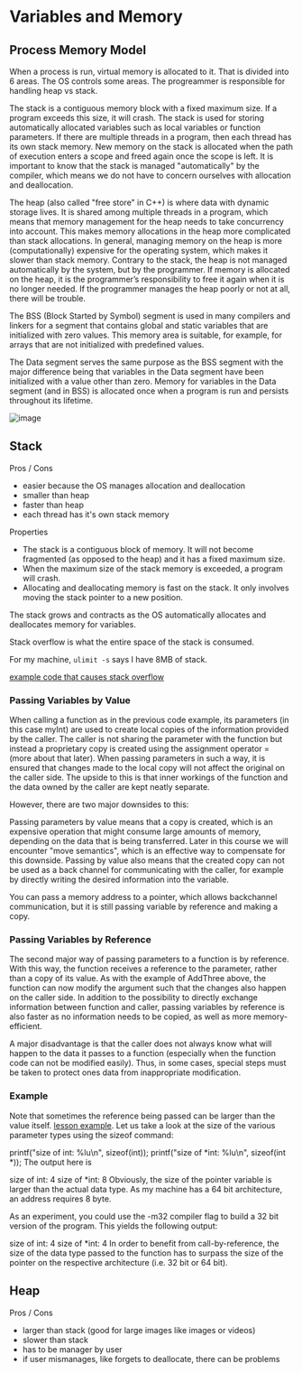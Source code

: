 # Variables and Memory

## Process Memory Model

When a process is run, virtual memory is allocated to it.  That is divided into 6 areas.  The OS controls some areas.  The progreammer is responsible for handling heap vs stack.

The stack is a contiguous memory block with a fixed maximum size. If a program exceeds this size, it will crash. The stack is used for storing automatically allocated variables such as local variables or function parameters. If there are multiple threads in a program, then each thread has its own stack memory. New memory on the stack is allocated when the path of execution enters a scope and freed again once the scope is left. It is important to know that the stack is managed "automatically" by the compiler, which means we do not have to concern ourselves with allocation and deallocation.

The heap (also called "free store" in C++) is where data with dynamic storage lives. It is shared among multiple threads in a program, which means that memory management for the heap needs to take concurrency into account. This makes memory allocations in the heap more complicated than stack allocations. In general, managing memory on the heap is more (computationally) expensive for the operating system, which makes it slower than stack memory. Contrary to the stack, the heap is not managed automatically by the system, but by the programmer. If memory is allocated on the heap, it is the programmer’s responsibility to free it again when it is no longer needed. If the programmer manages the heap poorly or not at all, there will be trouble.

The BSS (Block Started by Symbol) segment is used in many compilers and linkers for a segment that contains global and static variables that are initialized with zero values. This memory area is suitable, for example, for arrays that are not initialized with predefined values.

The Data segment serves the same purpose as the BSS segment with the major difference being that variables in the Data segment have been initialized with a value other than zero. Memory for variables in the Data segment (and in BSS) is allocated once when a program is run and persists throughout its lifetime.

![image](https://video.udacity-data.com/topher/2019/September/5d892a17_c21-fig1/c21-fig1.png)


## Stack

Pros / Cons
- easier because the OS manages allocation and deallocation
- smaller than heap
- faster than heap
- each thread has it's own stack memory

Properties
- The stack is a contiguous block of memory. It will not become fragmented (as opposed to the heap) and it has a fixed maximum size.
- When the maximum size of the stack memory is exceeded, a program will crash.
- Allocating and deallocating memory is fast on the stack. It only involves moving the stack pointer to a new position.

The stack grows and contracts as the OS automatically allocates and deallocates memory for variables.

Stack overflow is what the entire space of the stack is consumed.

For my machine, ```ulimit -s``` says I have 8MB of stack.

[example code that causes stack overflow](./lesson_03_stack_overflow.cpp)

### Passing Variables by Value

When calling a function as in the previous code example, its parameters (in this case myInt) are used to create local copies of the information provided by the caller. The caller is not sharing the parameter with the function but instead a proprietary copy is created using the assignment operator = (more about that later). When passing parameters in such a way, it is ensured that changes made to the local copy will not affect the original on the caller side. The upside to this is that inner workings of the function and the data owned by the caller are kept neatly separate.

However, there are two major downsides to this:

Passing parameters by value means that a copy is created, which is an expensive operation that might consume large amounts of memory, depending on the data that is being transferred. Later in this course we will encounter "move semantics", which is an effective way to compensate for this downside.
Passing by value also means that the created copy can not be used as a back channel for communicating with the caller, for example by directly writing the desired information into the variable.

You can pass a memory address to a pointer, which allows backchannel communication, but it is still passing variable by reference and making a copy.

### Passing Variables by Reference

The second major way of passing parameters to a function is by reference. With this way, the function receives a reference to the parameter, rather than a copy of its value. As with the example of AddThree above, the function can now modify the argument such that the changes also happen on the caller side. In addition to the possibility to directly exchange information between function and caller, passing variables by reference is also faster as no information needs to be copied, as well as more memory-efficient.

A major disadvantage is that the caller does not always know what will happen to the data it passes to a function (especially when the function code can not be modified easily). Thus, in some cases, special steps must be taken to protect ones data from inappropriate modification.


### Example

Note that sometimes the reference being passed can be larger than the value itself.  [lesson example](./lesson_04_ways_to_pass_argument.cpp). Let us take a look at the size of the various parameter types using the sizeof command:


printf("size of int: %lu\n", sizeof(int));
printf("size of *int: %lu\n", sizeof(int *));
The output here is


size of int: 4
size of *int: 8
Obviously, the size of the pointer variable is larger than the actual data type. As my machine has a 64 bit architecture, an address requires 8 byte.

As an experiment, you could use the -m32 compiler flag to build a 32 bit version of the program. This yields the following output:


size of int: 4
size of *int: 4
In order to benefit from call-by-reference, the size of the data type passed to the function has to surpass the size of the pointer on the respective architecture (i.e. 32 bit or 64 bit).

## Heap

Pros / Cons
- larger than stack (good for large images like images or videos)
- slower than stack
- has to be manager by user
- if user mismanages, like forgets to deallocate, there can be problems
